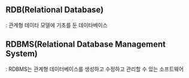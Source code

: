 ## RDB(Relational Database)
: 관계형 데이타 모델에 기초를 둔 데이타베이스

## RDBMS(Relational Database Management System)
: RDBMS는 관계형 데이터베이스를 생성하고 수정하고 관리할 수 있는 소프트웨어
